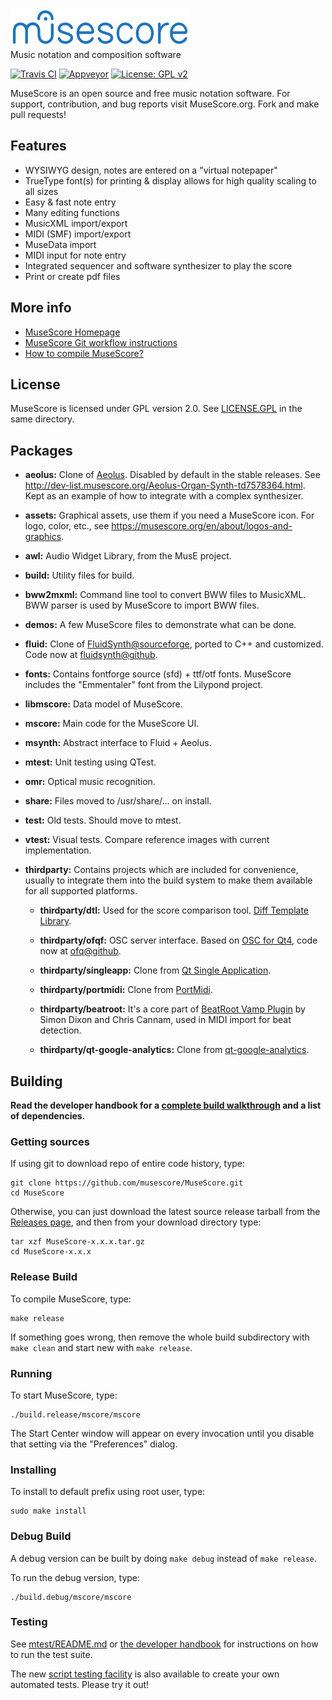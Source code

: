 ![MuseScore](mscore/data/musescore_logo_full.png)  
Music notation and composition software

[![Travis CI](https://secure.travis-ci.org/musescore/MuseScore.svg?branch=master)](https://travis-ci.org/musescore/MuseScore)
[![Appveyor](https://ci.appveyor.com/api/projects/status/bp3ww6v985i64ece/branch/master?svg=true)](https://ci.appveyor.com/project/MuseScore/musescore/branch/master)
[![License: GPL v2](https://img.shields.io/badge/License-GPL%20v2-blue.svg)](https://www.gnu.org/licenses/old-licenses/gpl-2.0.html)

MuseScore is an open source and free music notation software. For support, contribution, and bug reports visit MuseScore.org. Fork and make pull requests!

## Features

- WYSIWYG design, notes are entered on a "virtual notepaper"
- TrueType font(s) for printing & display allows for high quality scaling to all sizes
- Easy & fast note entry
- Many editing functions
- MusicXML import/export
- MIDI (SMF) import/export
- MuseData import
- MIDI input for note entry
- Integrated sequencer and software synthesizer to play the score
- Print or create pdf files

## More info
- [MuseScore Homepage](https://musescore.org)
- [MuseScore Git workflow instructions](https://musescore.org/en/developers-handbook/git-workflow)
- [How to compile MuseScore?](https://musescore.org/en/developers-handbook/compilation)

## License
MuseScore is licensed under GPL version 2.0. See [LICENSE.GPL](https://github.com/musescore/MuseScore/blob/master/LICENSE.GPL) in the same directory.

## Packages
- **aeolus:** Clone of [Aeolus](http://kokkinizita.linuxaudio.org/linuxaudio/aeolus/). Disabled by default in the stable releases. See http://dev-list.musescore.org/Aeolus-Organ-Synth-td7578364.html. Kept as an example of how to integrate with a complex synthesizer.

- **assets:** Graphical assets, use them if you need a MuseScore icon. For logo, color, etc., see https://musescore.org/en/about/logos-and-graphics.

- **awl:** Audio Widget Library, from the MusE project.

- **build:** Utility files for build.

- **bww2mxml:** Command line tool to convert BWW files to MusicXML. BWW parser is used by MuseScore to import BWW files.

- **demos:** A few MuseScore files to demonstrate what can be done.

- **fluid:** Clone of [FluidSynth@sourceforge](https://sourceforge.net/projects/fluidsynth), ported to C++ and customized. Code now at [fluidsynth@github](https://github.com/FluidSynth/fluidsynth).

- **fonts:** Contains fontforge source (sfd) + ttf/otf fonts. MuseScore includes the "Emmentaler" font from the Lilypond project.

- **libmscore:** Data model of MuseScore.

- **mscore:** Main code for the MuseScore UI.

- **msynth:** Abstract interface to Fluid + Aeolus.

- **mtest:** Unit testing using QTest.

- **omr:** Optical music recognition.

- **share:** Files moved to /usr/share/... on install.

- **test:** Old tests. Should move to mtest.

- **vtest:** Visual tests. Compare reference images with current implementation.

- **thirdparty:** Contains projects which are included for convenience, usually to integrate them into the build system to make them available for all supported platforms.

    - **thirdparty/dtl:**
    Used for the score comparison tool. [Diff Template Library](https://github.com/cubicdaiya/dtl).

    - **thirdparty/ofqf:**
    OSC server interface. Based on [OSC for Qt4](http://www.arnoldarts.de/projects/ofqf/), code now at [ofq@github](https://github.com/kampfschlaefer/ofq).

    - **thirdparty/singleapp:**
    Clone from [Qt Single Application](https://github.com/qtproject/qt-solutions/tree/master/qtsingleapplication).

    - **thirdparty/portmidi:**
    Clone from [PortMidi](https://sourceforge.net/projects/portmedia/).

    - **thirdparty/beatroot:**
    It's a core part of [BeatRoot Vamp Plugin](https://code.soundsoftware.ac.uk/projects/beatroot-vamp/repository) by Simon Dixon and Chris Cannam, used in MIDI import for beat detection.

    - **thirdparty/qt-google-analytics:**
    Clone from [qt-google-analytics](https://github.com/HSAnet/qt-google-analytics).


## Building
**Read the developer handbook for a [complete build walkthrough](https://musescore.org/en/developers-handbook/compilation) and a list of dependencies.**

### Getting sources
If using git to download repo of entire code history, type:

    git clone https://github.com/musescore/MuseScore.git
    cd MuseScore

Otherwise, you can just download the latest source release tarball from the [Releases page](https://github.com/musescore/MuseScore/releases), and then from your download directory type:

    tar xzf MuseScore-x.x.x.tar.gz
    cd MuseScore-x.x.x

### Release Build
To compile MuseScore, type:

    make release

If something goes wrong, then remove the whole build subdirectory with `make clean` and start new with `make release`.

### Running
To start MuseScore, type:

    ./build.release/mscore/mscore

The Start Center window will appear on every invocation until you disable that setting via the "Preferences" dialog.

### Installing
To install to default prefix using root user, type:

    sudo make install

### Debug Build
A debug version can be built by doing `make debug` instead of `make release`.

To run the debug version, type:

    ./build.debug/mscore/mscore

### Testing
See [mtest/README.md](/mtest/README.md) or [the developer handbook](https://musescore.org/handbook/developers-handbook/finding-your-way-around/automated-tests) for instructions on how to run the test suite.

The new [script testing facility](https://musescore.org/node/278278) is also available to create your own automated tests. Please try it out!
